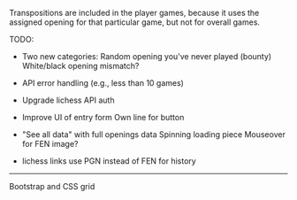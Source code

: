 Transpositions are included in the player games, because it uses the assigned opening for that particular game, but not for overall games.

TODO:
- Two new categories:
    Random opening you've never played (bounty)
    White/black opening mismatch?
- API error handling (e.g., less than 10 games)
- Upgrade lichess API auth
- Improve UI of entry form
    Own line for button

- "See all data" with full openings data
    Spinning loading piece
    Mouseover for FEN image?

- lichess links use PGN instead of FEN for history

---

Bootstrap
and CSS grid

